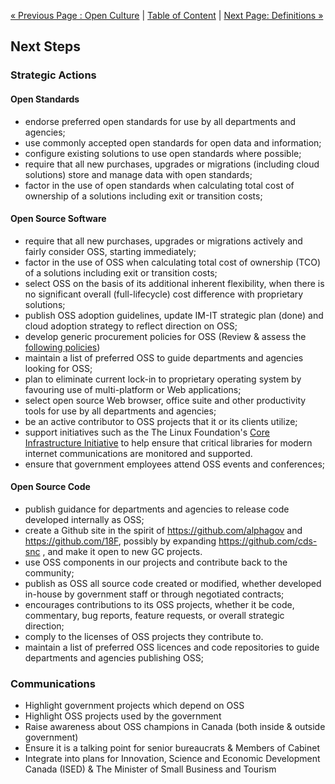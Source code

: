 [« Previous Page : Open Culture](6_Open_Culture.md) | [Table of Content](README.md#table-of-content) | [Next Page: Definitions »](8_Definitions.md)

## Next Steps

### Strategic Actions

#### Open Standards

- endorse preferred open standards for use by all departments and agencies;
- use commonly accepted open standards for open data and information;
- configure existing solutions to use open standards where possible;
- require that all new purchases, upgrades or migrations (including cloud solutions) store and manage data with open standards;
- factor in the use of open standards when calculating total cost of ownership of a solutions including exit or transition costs;

#### Open Source Software

- require that all new purchases, upgrades or migrations actively and fairly consider OSS, starting immediately;
- factor in the use of OSS when calculating total cost of ownership (TCO) of a solutions including exit or transition costs;
- select OSS on the basis of its additional inherent flexibility, when there is no significant overall (full-lifecycle) cost difference with proprietary solutions;
- publish OSS adoption guidelines, update IM-IT strategic plan (done) and cloud adoption strategy to reflect direction on OSS;
- develop generic procurement policies for OSS (Review & assess the [following policies](https://github.com/mgifford/open-source-contracting))
- maintain a list of preferred OSS to guide departments and agencies looking for OSS;
- plan to eliminate current lock-in to proprietary operating system by favouring use of multi-platform or Web applications;
- select open source Web browser, office suite and other productivity tools for use by all departments and agencies;
- be an active contributor to OSS projects that it or its clients utilize;
- support initiatives such as the The Linux Foundation's [Core Infrastructure Initiative](https://www.coreinfrastructure.org/) to help ensure that critical libraries for modern internet communications are monitored and supported.
- ensure that government employees attend OSS events and conferences;

#### Open Source Code

- publish guidance for departments and agencies to release code developed internally as OSS;
- create a Github site in the spirit of https://github.com/alphagov and https://github.com/18F, possibly by expanding https://github.com/cds-snc , and make it open to new GC projects.
- use OSS components in our projects and contribute back to the community;
- publish as OSS all source code created or modified, whether developed in-house by government staff or through negotiated contracts;
- encourages contributions to its OSS projects, whether it be code, commentary, bug reports, feature requests, or overall strategic direction;
- comply to the licenses of OSS projects they contribute to.
- maintain a list of preferred OSS licences and code repositories to guide departments and agencies publishing OSS;

### Communications

- Highlight government projects which depend on OSS
- Highlight OSS projects used by the government
- Raise awareness about OSS champions in Canada (both inside & outside government)
- Ensure it is a talking point for senior bureaucrats & Members of Cabinet
- Integrate into plans for Innovation, Science and Economic Development Canada (ISED) & The Minister of Small Business and Tourism
